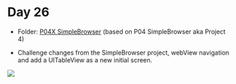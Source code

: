 # Day 26

- Folder: [P04X SimpleBrowser](https://github.com/JulesMoorhouse/100DaysOfSwift/tree/master/P04X%20SimpleBrowser/SimpleBrowser) (based on P04 SimpleBrowser aka Project 4)

- Challenge changes from the SimpleBrowser project, webView navigation and add a UITableView as a new initial screen. 

<img src="../Images/day26-p04x.gif">
